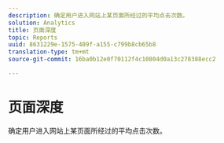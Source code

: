 ```yaml
---
description: 确定用户进入网站上某页面所经过的平均点击次数。
solution: Analytics
title: 页面深度
topic: Reports
uuid: 8631229e-1575-409f-a155-c799b8cb65b8
translation-type: tm+mt
source-git-commit: 16ba0b12e0f70112f4c10804d0a13c278388ecc2

---
```



# 页面深度

确定用户进入网站上某页面所经过的平均点击次数。

